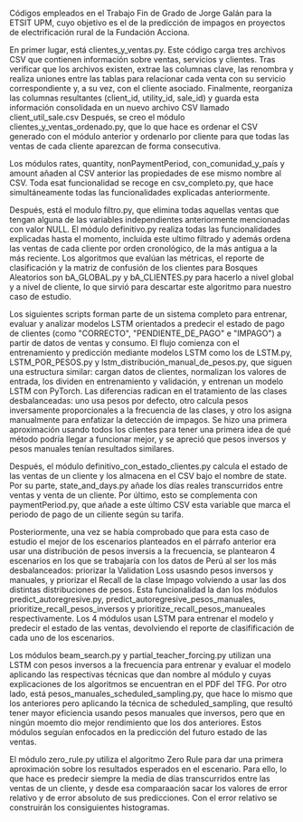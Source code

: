 Códigos empleados en el Trabajo Fin de Grado de Jorge Galán para la ETSIT UPM, cuyo objetivo es el de la predicción de impagos en proyectos de electrificación rural de la Fundación Acciona.

En primer lugar, está clientes_y_ventas.py. Este código carga tres archivos CSV que contienen información sobre ventas, servicios y clientes. Tras verificar que los archivos existen, extrae las columnas clave, las renombra y realiza uniones entre las tablas para relacionar cada venta con su servicio correspondiente y, a su vez, con el cliente asociado. Finalmente, reorganiza las columnas resultantes (client_id, utility_id, sale_id) y guarda esta información consolidada en un nuevo archivo CSV llamado client_util_sale.csv
Después, se creo el módulo clientes_y_ventas_ordenado.py, que lo que hace es ordenar el CSV generado con el módulo anterior y ordenarlo  por cliente para que todas las ventas de cada cliente aparezcan de forma consecutiva.

Los módulos rates, quantity, nonPaymentPeriod, con_comunidad_y_país y amount añaden al CSV anterior las propiedades de ese mismo nombre al CSV. Toda esat funcionalidad se recoge en csv_completo.py, que hace simultáneamente todas las funcionalidades explicadas anteriormente.

Después, está el modulo filtro.py, que elimina todas aquellas ventas que tengan alguna de las variables independientes anteriormente mencionadas con valor NULL. El módulo definitivo.py realiza todas las funcionalidades explicadas hasta el momento, incluida este ultimo filtrado y además ordena las ventas de cada cliente por orden cronológico, de la más antigua a la más reciente.
Los algoritmos que evalúan las métricas, el reporte de clasificación y la matriz de confusión de los clientes para Bosques Aleatorios son bA_GLOBAL.py y bA_CLIENTES.py para hacerlo a nivel global y a nivel de cliente, lo que sirvió para descartar este algoritmo para nuestro caso de estudio.

Los siguientes scripts forman parte de un sistema completo para entrenar, evaluar y analizar modelos LSTM orientados a predecir el estado de pago de clientes (como "CORRECTO", "PENDIENTE_DE_PAGO" e "IMPAGO") a partir de datos de ventas y consumo. El flujo comienza con el entrenamiento y predicción mediante modelos LSTM como los de LSTM.py, LSTM_POR_PESOS.py y lstm_distribución_manual_de_pesos.py, que siguen una estructura similar: cargan datos de clientes, normalizan los valores de entrada, los dividen en entrenamiento y validación, y entrenan un modelo LSTM con PyTorch. Las diferencias radican en el tratamiento de las clases desbalanceadas: uno usa pesos por defecto, otro calcula pesos inversamente proporcionales a la frecuencia de las clases, y otro los asigna manualmente para enfatizar la detección de impagos. Se hizo una primera aproximación usando todos los clientes para tener una primera idea de qué método podría llegar a funcionar mejor, y se apreció que pesos inversos y pesos manuales tenían resultados similares.

Después, el módulo definitivo_con_estado_clientes.py calcula el estado de las ventas de un cliente y los almacena en el CSV bajo el nombre de state. Por su parte, state_and_days.py añade los días reales transcurridos entre ventas y venta de un cliente. Por último, esto se complementa con paymentPeriod.py, que añade a este último CSV esta variable que marca el periodo de pago de un ciliente según su tarifa.

Posteriormente, una vez se había comprobado que para esta caso de estudio el mejor de los escenarios planteados en el párrafo anterior era usar una distribución de pesos inversis a la frecuencia, se plantearon 4 escenarios en los que se trabajaría con los datos de Perú al ser los más desbalanceados: priorizar la Validation Loss usasndo pesos inversos y manuales, y priorizar el Recall de la clase Impago volviendo a usar las dos distintas distribuciones de pesos. Esta funcionalidad la dan los módulos predict_autoregresive.py, predict_autoregresive_pesos_manuales, prioritize_recall_pesos_inversos y prioritize_recall_pesos_manueales respectivamente. Los 4 módulos usan LSTM para entrenar el modelo y predecir el estado de las ventas, devolviendo el reporte de clasifificación de cada uno de los escenarios.

Los módulos beam_search.py y partial_teacher_forcing.py utilizan una LSTM con pesos inversos a la frecuencia para entrenar y evaluar el modelo aplicando las respectivas técnicas que dan nombre al módulo y cuyas explicaciones de los algoritmos se encuentran en el PDF del TFG. Por otro lado, está pesos_manuales_scheduled_sampling.py, que hace lo mismo que los anteriores pero aplicando la técnica de scheduled_sampling, que resultó tener mayor eficiencia usando pesos manuales que inversos, pero que en ningún moemto dio mejor rendimiento que los dos anteriores. Estos módulos seguían enfocados en la predicción del futuro estado de las ventas.

El módulo zero_rule.py utiliza el algoritmo Zero Rule para dar una primera aproximación sobre los resultados esperados en el escenario. Para ello, lo que hace es predecir siempre la media de días transcurridos entre las ventas de un cliente, y desde esa comparaación sacar los valores de error relativo y de error absoluto de sus predicciones. Con el error relativo se construirán los consiguientes histogramas.
